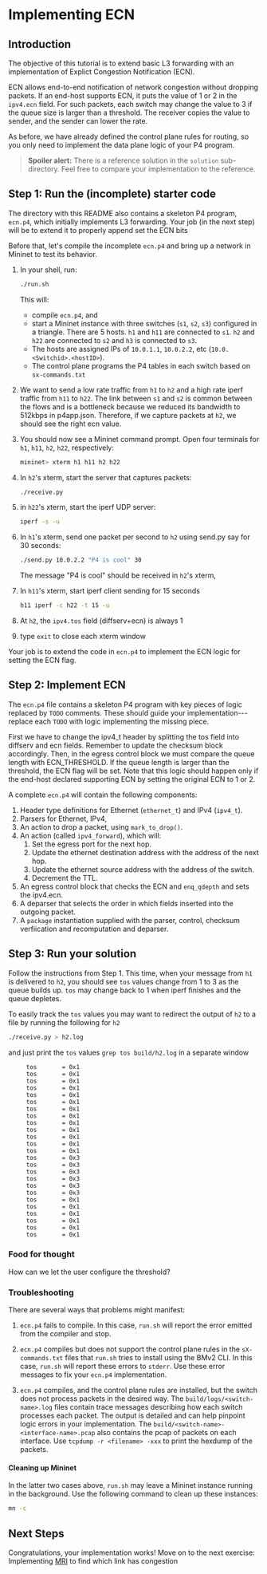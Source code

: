 # Implementing ECN

## Introduction

The objective of this tutorial is to extend basic L3 forwarding with an
implementation of Explict Congestion Notification (ECN).

ECN allows end-to-end notification of network congestion without dropping packets.
If an end-host supports ECN, it puts the value of 1 or 2 in the `ipv4.ecn` field.
For such packets, each switch may change the value to 3 if the 
queue size is larger than a threshold.
The receiver copies the value to sender, and the sender can lower the rate.

As before, we have already defined the control plane rules for routing,
so you only need to implement the data plane logic of your P4 program.

> **Spoiler alert:** There is a reference solution in the `solution`
> sub-directory. Feel free to compare your implementation to the reference.

## Step 1: Run the (incomplete) starter code

The directory with this README also contains a skeleton P4 program,
`ecn.p4`, which initially implements L3 forwarding. Your job (in the
next step) will be to extend it to properly append set the ECN bits

Before that, let's compile the incomplete `ecn.p4` and bring up a
network in Mininet to test its behavior.

1. In your shell, run:
   ```bash
   ./run.sh
   ```
   This will:
   * compile `ecn.p4`, and
   * start a Mininet instance with three switches (`s1`, `s2`, `s3`) configured
     in a triangle. There are 5 hosts. `h1` and `h11` are connected to `s1`.
     `h2` and `h22` are connected to `s2` and `h3` is connected to `s3`.
   * The hosts are assigned IPs of `10.0.1.1`, `10.0.2.2`, etc (`10.0.<Switchid>.<hostID>`).
   * The control plane programs the P4 tables in each switch based on `sx-commands.txt`

2. We want to send a low rate traffic from `h1` to `h2` and 
a high rate iperf traffic from `h11` to `h22`.
The link between `s1` and `s2` is common between the flows and is a bottleneck 
because we reduced its bandwidth to 512kbps in p4app.json. 
Therefore, if we capture packets at `h2`, we should see the right ecn value.

3. You should now see a Mininet command prompt. Open four terminals for `h1`, `h11`, `h2`, `h22`, respectively:
   ```bash
   mininet> xterm h1 h11 h2 h22
   ```
3. In `h2`'s xterm, start the server that captures packets:
   ```bash
   ./receive.py
   ```
4. in `h22`'s xterm, start the iperf UDP server:
   ```bash
   iperf -s -u
   ```
5. In `h1`'s xterm, send one packet per second to `h2` using send.py say for 30 seconds:
   ```bash
   ./send.py 10.0.2.2 "P4 is cool" 30
   ```
   The message "P4 is cool" should be received in `h2`'s xterm,
6. In `h11`'s xterm, start iperf client sending for 15 seconds
   ```bash
   h11 iperf -c h22 -t 15 -u
   ```
7. At `h2`, the `ipv4.tos` field (diffserv+ecn) is always 1
8. type `exit` to close each xterm window

Your job is to extend the code in `ecn.p4` to
implement the ECN logic for setting the ECN flag.


## Step 2: Implement ECN

The `ecn.p4` file contains a skeleton P4 program with key pieces of
logic replaced by `TODO` comments.  These should guide your
implementation---replace each `TODO` with logic implementing the missing piece.

First we have to change the ipv4_t header by splitting the tos field into 
diffserv and ecn fields.
Remember to update the checksum block accordingly.
Then, in the egress control block we must compare the queue length with
ECN_THRESHOLD. If the queue length is larger than the threshold,
the ECN flag will be set.
Note that this logic should happen only if the end-host declared supporting
ECN by setting the original ECN to 1 or 2.

A complete `ecn.p4` will contain the following components:

1. Header type definitions for Ethernet (`ethernet_t`) and IPv4 (`ipv4_t`).
2. Parsers for Ethernet, IPv4,
3. An action to drop a packet, using `mark_to_drop()`.
4. An action (called `ipv4_forward`), which will:
	1. Set the egress port for the next hop. 
	2. Update the ethernet destination address with the address of the next hop. 
	3. Update the ethernet source address with the address of the switch. 
	4. Decrement the TTL.
5. An egress control block that checks the ECN and `enq_qdepth`
and sets the ipv4.ecn.
6. A deparser that selects the order in which fields inserted into the outgoing
   packet.
7. A `package` instantiation supplied with the parser, control, checksum verfiication
 and recomputation and deparser.


## Step 3: Run your solution

Follow the instructions from Step 1. This time, when your message from `h1` is
 delivered to `h2`, you should see `tos` values change from 1 to 3 as the queue builds up.
`tos` may change back to 1 when iperf finishes and the queue depletes.

To easily track the `tos` values you may want to redirect the output of `h2` to a file by
running the following for `h2`
   ```bash
   ./receive.py > h2.log
   ```
and just print the `tos` values `grep tos build/h2.log` in a separate window

```
     tos       = 0x1
     tos       = 0x1
     tos       = 0x1
     tos       = 0x1
     tos       = 0x1
     tos       = 0x1
     tos       = 0x1
     tos       = 0x1
     tos       = 0x1
     tos       = 0x1
     tos       = 0x1
     tos       = 0x1
     tos       = 0x1
     tos       = 0x3
     tos       = 0x3
     tos       = 0x3
     tos       = 0x3
     tos       = 0x3
     tos       = 0x3
     tos       = 0x1
     tos       = 0x1
     tos       = 0x1
     tos       = 0x1
     tos       = 0x1
     tos       = 0x1
```

### Food for thought
How can we let the user configure the threshold?

### Troubleshooting

There are several ways that problems might manifest:

1. `ecn.p4` fails to compile.  In this case, `run.sh` will report the
error emitted from the compiler and stop.

1. `ecn.p4` compiles but does not support the control plane rules in
the `sX-commands.txt` files that `run.sh` tries to install using the BMv2 CLI.
In this case, `run.sh` will report these errors to `stderr`.  Use these error
messages to fix your `ecn.p4` implementation.

1. `ecn.p4` compiles, and the control plane rules are installed, but
the switch does not process packets in the desired way.  The
`build/logs/<switch-name>.log` files contain trace messages describing how each
switch processes each packet.  The output is detailed and can help pinpoint
logic errors in your implementation.
The `build/<switch-name>-<interface-name>.pcap` also contains the pcap of packets on each
interface. Use `tcpdump -r <filename> -xxx` to print the hexdump of the packets.

#### Cleaning up Mininet

In the latter two cases above, `run.sh` may leave a Mininet instance running in
the background.  Use the following command to clean up these instances:

```bash
mn -c
```

## Next Steps

Congratulations, your implementation works!  Move on to the next exercise:
Implementing [MRI](../mri) to find which link has congestion
